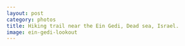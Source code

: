 ```yaml
---
layout: post
category: photos
title: Hiking trail near the Ein Gedi, Dead sea, Israel.
image: ein-gedi-lookout
---
```

